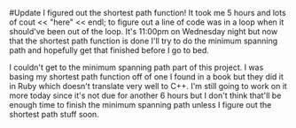 #Update
I figured out the shortest path function! It took me 5 hours and lots of cout << "here" << endl; to figure out a line of code was in a loop when it should've been out of the loop. It's 11:00pm on Wednesday night but now that the shortest path function is done I'll try to do the minimum spanning path and hopefully get that finished before I go to bed.

I couldn't get to the minimum spanning path part of this project. I was basing my shortest path function off of one I found in a book but they did it in Ruby which doesn't translate very well to C++. I'm still going to work on it more today since it's not due for another 6 hours but I don't think that'll be enough time to finish the minimum spanning path unless I figure out the shortest path stuff soon.
